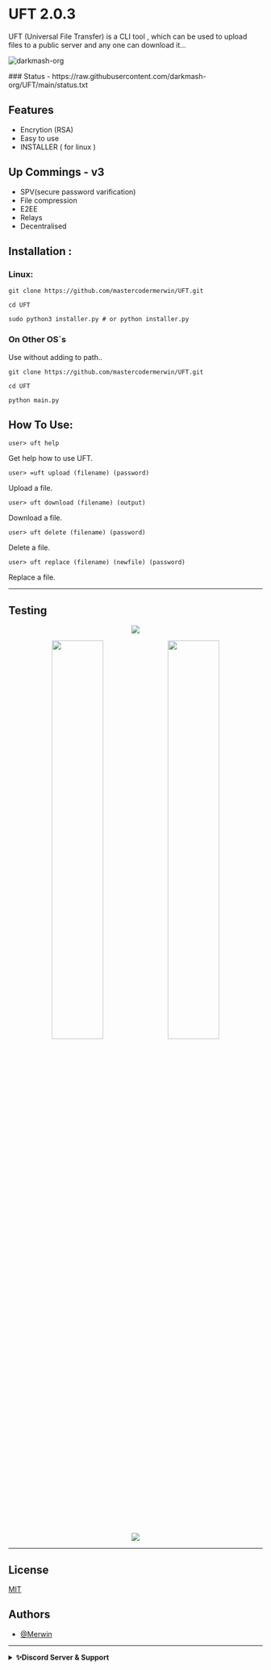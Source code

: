 # UFT 2.0.3
  

UFT (Universal File Transfer) is a CLI tool , which can  be used to upload files to a public server and any one can download it...
<p float="left">
 <img src="https://komarev.com/ghpvc/?username=merwin-UFT&label=Project%20views&color=0e75b6&style=flat" alt="darkmash-org" /> 
<img alt="" src="https://static.pepy.tech/personalized-badge/uft?period=total&units=international_system&left_color=blue&right_color=orange&left_text=Downloads">

</p>
### Status
  - https://raw.githubusercontent.com/darkmash-org/UFT/main/status.txt

## Features

- Encrytion (RSA)
- Easy to use
- INSTALLER ( for linux )

## Up Commings - v3
- SPV(secure password varification) 
- File compression 
- E2EE
- Relays 
- Decentralised 

## Installation :

### Linux:

```
git clone https://github.com/mastercodermerwin/UFT.git
```

```
cd UFT
```

```
sudo python3 installer.py # or python installer.py
```

### On Other OS`s
Use without adding to path..

```
git clone https://github.com/mastercodermerwin/UFT.git
```

```
cd UFT
```

```
python main.py
```


## How To Use:

```
user> uft help
```
Get help how to use UFT.

```
user> =uft upload (filename) (password)
```
Upload a file.

```
user> uft download (filename) (output) 
```
Download a file.

```
user> uft delete (filename) (password) 
```
Delete a file.

```
user> uft replace (filename) (newfile) (password)
``` 
Replace a file.

<hr>

## Testing
       
<p align="center">
<img src="https://cdn.discordapp.com/attachments/951417646191083551/1077843592057454653/Screenshot_from_2023-02-22_12-09-32.png">
  </p>
<p align="center">
<img width="45%" src="https://cdn.discordapp.com/attachments/951417646191083551/1077843622327758848/Screenshot_from_2023-02-22_12-10-48.png">
<img  width="45%" src="https://cdn.discordapp.com/attachments/951417646191083551/1077843652967137320/Screenshot_from_2023-02-22_12-11-21.png">
</p>
<p align="center">

  <img src="https://cdn.discordapp.com/attachments/951417646191083551/1077843704838115348/Screenshot_from_2023-02-22_12-11-57.png">
</p>

<hr>

## License

[MIT](https://choosealicense.com/licenses/mit/)


## Authors

- [@Merwin](https://www.github.com/mastercodermerwin)


 

<hr>
<details>
    <summary><b>✨Discord Server & Support</b></summary><br/>
 <h3 align="center">Darkmash Official Server </h3>
 
### ⬇️ ⬇️ ⬇️ ⬇️ INVITE LINK ⬇️ ⬇️ ⬇️ ⬇️ 

https://discord.gg/SC54bSgnyQ
</details>  
